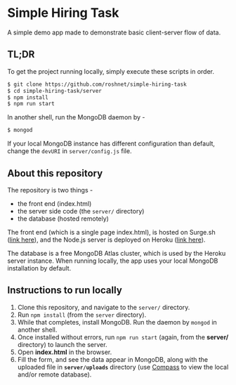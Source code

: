 # Simple Hiring Task
A simple demo app made to demonstrate basic client-server flow of data.

## TL;DR

To get the project running locally, simply execute these scripts in order.

```bash
$ git clone https://github.com/roshnet/simple-hiring-task
$ cd simple-hiring-task/server
$ npm install
$ npm run start
```
In another shell, run the MongoDB daemon by -
```bash
$ mongod
```
If your local MongoDB instance has different configuration than default, change the `devURI` in `server/config.js` file.

## About this repository
The repository is two things -
  - the front end (index.html)
  - the server side code (the `server/` directory)
  - the database (hosted remotely)

The front end (which is a single page index.html), is hosted on Surge.sh ([link here]()), and the Node.js server is deployed on Heroku ([link here](https://comunev-task-roshan.herokuapp.com/)).

The database is a free MongoDB Atlas cluster, which is used by the Heroku server instance. When running locally, the app uses your local MongoDB installation by default.

## Instructions to run locally
1. Clone this repository, and navigate to the `server/` directory.
2. Run `npm install` (from the `server` directory).
3. While that completes, install MongoDB. Run the daemon by `mongod` in another shell.
4. Once installed without errors, run `npm run start` (again, from the **server/** directory) to launch the server.
5. Open **index.html** in the browser.
6. Fill the form, and see the data appear in MongoDB, along with the uploaded file in **`server/uploads`** directory (use [Compass](https://docs.mongodb.com/compass/master/install/) to view the local and/or remote database).
